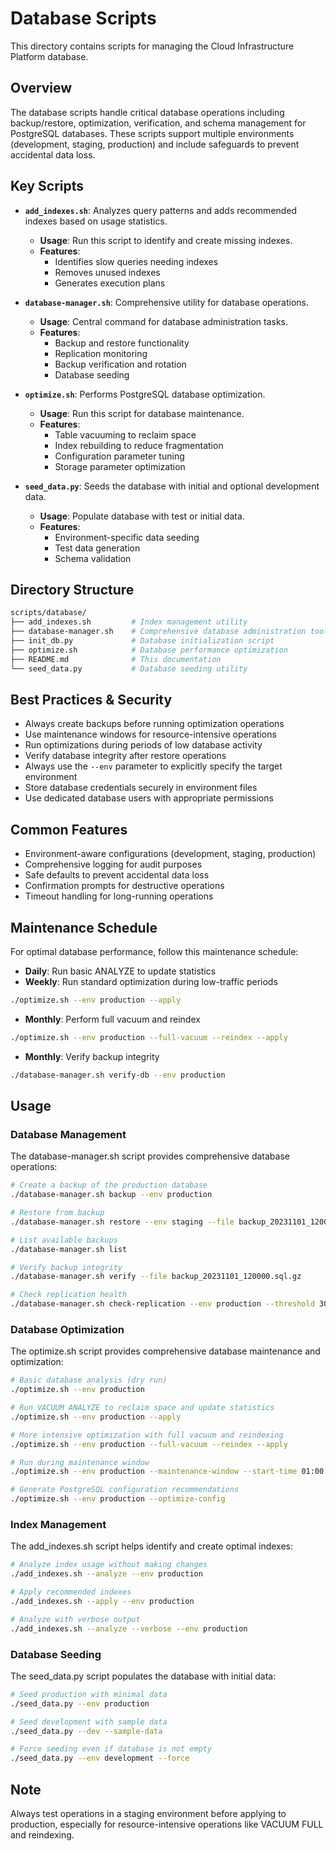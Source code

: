 # Database Scripts

This directory contains scripts for managing the Cloud Infrastructure Platform database.

## Overview

The database scripts handle critical database operations including backup/restore, optimization, verification, and schema management for PostgreSQL databases. These scripts support multiple environments (development, staging, production) and include safeguards to prevent accidental data loss.

## Key Scripts

- **`add_indexes.sh`**: Analyzes query patterns and adds recommended indexes based on usage statistics.
  - **Usage**: Run this script to identify and create missing indexes.
  - **Features**:
    - Identifies slow queries needing indexes
    - Removes unused indexes
    - Generates execution plans

- **`database-manager.sh`**: Comprehensive utility for database operations.
  - **Usage**: Central command for database administration tasks.
  - **Features**:
    - Backup and restore functionality
    - Replication monitoring
    - Backup verification and rotation
    - Database seeding

- **`optimize.sh`**: Performs PostgreSQL database optimization.
  - **Usage**: Run this script for database maintenance.
  - **Features**:
    - Table vacuuming to reclaim space
    - Index rebuilding to reduce fragmentation
    - Configuration parameter tuning
    - Storage parameter optimization

- **`seed_data.py`**: Seeds the database with initial and optional development data.
  - **Usage**: Populate database with test or initial data.
  - **Features**:
    - Environment-specific data seeding
    - Test data generation
    - Schema validation

## Directory Structure

```bash
scripts/database/
├── add_indexes.sh         # Index management utility
├── database-manager.sh    # Comprehensive database administration tool
├── init_db.py             # Database initialization script
├── optimize.sh            # Database performance optimization
├── README.md              # This documentation
└── seed_data.py           # Database seeding utility
```

## Best Practices & Security

- Always create backups before running optimization operations
- Use maintenance windows for resource-intensive operations
- Run optimizations during periods of low database activity
- Verify database integrity after restore operations
- Always use the `--env` parameter to explicitly specify the target environment
- Store database credentials securely in environment files
- Use dedicated database users with appropriate permissions

## Common Features

- Environment-aware configurations (development, staging, production)
- Comprehensive logging for audit purposes
- Safe defaults to prevent accidental data loss
- Confirmation prompts for destructive operations
- Timeout handling for long-running operations

## Maintenance Schedule

For optimal database performance, follow this maintenance schedule:

- **Daily**: Run basic ANALYZE to update statistics
- **Weekly**: Run standard optimization during low-traffic periods
```bash
./optimize.sh --env production --apply
```
- **Monthly**: Perform full vacuum and reindex
```bash
./optimize.sh --env production --full-vacuum --reindex --apply
```
- **Monthly**: Verify backup integrity
```bash
./database-manager.sh verify-db --env production
```

## Usage

### Database Management

The database-manager.sh script provides comprehensive database operations:

```bash
# Create a backup of the production database
./database-manager.sh backup --env production

# Restore from backup
./database-manager.sh restore --env staging --file backup_20231101_120000.sql.gz

# List available backups
./database-manager.sh list

# Verify backup integrity
./database-manager.sh verify --file backup_20231101_120000.sql.gz

# Check replication health
./database-manager.sh check-replication --env production --threshold 300
```

### Database Optimization

The optimize.sh script provides comprehensive database maintenance and optimization:

```bash
# Basic database analysis (dry run)
./optimize.sh --env production

# Run VACUUM ANALYZE to reclaim space and update statistics
./optimize.sh --env production --apply

# More intensive optimization with full vacuum and reindexing
./optimize.sh --env production --full-vacuum --reindex --apply

# Run during maintenance window
./optimize.sh --env production --maintenance-window --start-time 01:00 --end-time 05:00 --apply

# Generate PostgreSQL configuration recommendations
./optimize.sh --env production --optimize-config
```

### Index Management

The add_indexes.sh script helps identify and create optimal indexes:

```bash
# Analyze index usage without making changes
./add_indexes.sh --analyze --env production

# Apply recommended indexes
./add_indexes.sh --apply --env production

# Analyze with verbose output
./add_indexes.sh --analyze --verbose --env production
```

### Database Seeding

The seed_data.py script populates the database with initial data:

```bash
# Seed production with minimal data
./seed_data.py --env production

# Seed development with sample data
./seed_data.py --dev --sample-data

# Force seeding even if database is not empty
./seed_data.py --env development --force
```



## Note

Always test operations in a staging environment before applying to production, especially for resource-intensive operations like VACUUM FULL and reindexing.
